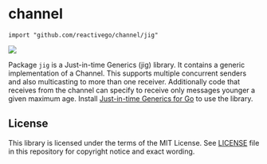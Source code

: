 # channel

    import "github.com/reactivego/channel/jig"

[![](https://godoc.org/github.com/reactivego/channel?status.png)](http://godoc.org/github.com/reactivego/channel/jig)

Package `jig` is a Just-in-time Generics (jig) library. It contains a generic implementation of a Channel. This supports multiple concurrent senders and also multicasting to more than one receiver. Additionally code that receives from the channel can specify to receive only messages younger a given maximum age. Install [Just-in-time Generics for Go](https://github.com/reactivego/jig/) to use the library.

## License
This library is licensed under the terms of the MIT License. See [LICENSE](LICENSE) file in this repository for copyright notice and exact wording.
